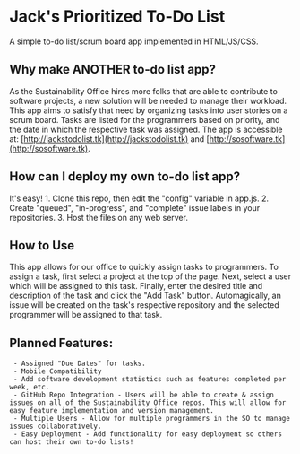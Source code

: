 # Jack's Prioritized To-Do List
A simple to-do list/scrum board app implemented in HTML/JS/CSS.
## Why make ANOTHER to-do list app?
As the Sustainability Office hires more folks that are able to contribute to software projects, a new solution will be needed to manage their workload. This app aims to satisfy that need by organizing tasks into user stories on a scrum board. Tasks are listed for the programmers based on priority, and the date in which the respective task was assigned. The app is accessible at: [http://jackstodolist.tk](http://jackstodolist.tk) and [http://sosoftware.tk](http://sosoftware.tk).
## How can I deploy my own to-do list app?
It's easy!
	1. Clone this repo, then edit the "config" variable in app.js.
	2. Create "queued", "in-progress", and "complete" issue labels in your repositories.
	3. Host the files on any web server.
## How to Use
This app allows for our office to quickly assign tasks to programmers. To assign a task, first select a project at the top of the page. Next, select a user which will be assigned to this task. Finally, enter the desired title and description of the task and click the "Add Task" button. Automagically, an issue will be created on the task's respective repository and the selected programmer will be assigned to that task.
## Planned Features:
	 - Assigned "Due Dates" for tasks.
	 - Mobile Compatibility
	 - Add software development statistics such as features completed per week, etc.
	 - GitHub Repo Integration - Users will be able to create & assign issues on all of the Sustainability Office repos. This will allow for easy feature implementation and version management.
	 - Multiple Users - Allow for multiple programmers in the SO to manage issues collaboratively.
	 - Easy Deployment - Add functionality for easy deployment so others can host their own to-do lists!

